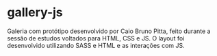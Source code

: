# gallery-js
Galeria com protótipo desenvolvido por Caio Bruno Pitta, feito durante a sessão de estudos voltados para HTML, CSS e JS.
O layout foi desenvolvido utilizando SASS e HTML e as interações com JS.
